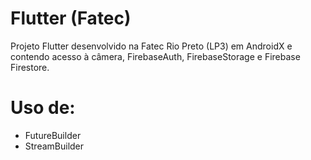 # Flutter (Fatec)

Projeto Flutter desenvolvido na Fatec Rio Preto (LP3) em AndroidX e contendo acesso à câmera, FirebaseAuth, FirebaseStorage e Firebase Firestore.

# Uso de:

- FutureBuilder
- StreamBuilder
